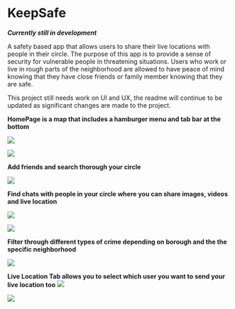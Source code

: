 # KeepSafe
***Currently still in development***

A safety based app that allows users to share their live locations with people in their circle. The purpose of this app is to provide a sense of security for vulnerable people in threatening situations. Users who work or live in rough parts of the neighborhood are allowed to have peace of mind knowing that they have close friends or family member knowing that they are safe.



This project still needs work on UI and UX, the readme will continue to be updated as significant changes are made to the project.




**HomePage is a map that includes a hamburger menu and tab bar at the bottom**

![](screenshots/HomepageMap.png)

![](screenshots/HomepageHamburgerMenu.png)





**Add friends and search thorough your circle**

![](screenshots/MyCircleView.png)



**Find chats with people in your circle where you can share images, videos and live location**

![](screenshots/ChatView.png)

![](screenshots/MessagePage.png)



**Filter through different types of crime depending on borough and the the specific neighborhood**

![](screenshots/FilterView.png)



**Live Location Tab allows you to select which user you want to send your live location too**
![](screenshots/FollowMePage.png)


![](screenshots/FollowMeConfirmationAlert.png)


